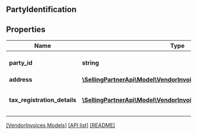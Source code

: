 ## PartyIdentification

## Properties

Name | Type | Description | Notes
------------ | ------------- | ------------- | -------------
**party_id** | **string** | Assigned identification for the party. |
**address** | [**\SellingPartnerApi\Model\VendorInvoices\Address**](Address.md) |  | [optional]
**tax_registration_details** | [**\SellingPartnerApi\Model\VendorInvoices\TaxRegistrationDetails[]**](TaxRegistrationDetails.md) | Tax registration details of the party. | [optional]

[[VendorInvoices Models]](../) [[API list]](../../Api) [[README]](../../../README.md)
